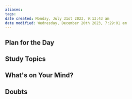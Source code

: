 ```yaml
---
aliases: 
tags: 
date created: Monday, July 31st 2023, 9:13:43 am
date modified: Wednesday, December 20th 2023, 7:29:01 am
---
```


## Plan for the Day

## Study Topics

## What's on Your Mind?

## Doubts